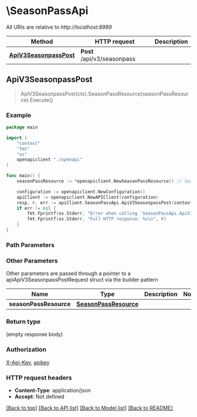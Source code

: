 # \SeasonPassApi

All URIs are relative to *http://localhost:8989*

Method | HTTP request | Description
------------- | ------------- | -------------
[**ApiV3SeasonpassPost**](SeasonPassApi.md#ApiV3SeasonpassPost) | **Post** /api/v3/seasonpass | 



## ApiV3SeasonpassPost

> ApiV3SeasonpassPost(ctx).SeasonPassResource(seasonPassResource).Execute()



### Example

```go
package main

import (
    "context"
    "fmt"
    "os"
    openapiclient "./openapi"
)

func main() {
    seasonPassResource := *openapiclient.NewSeasonPassResource() // SeasonPassResource |  (optional)

    configuration := openapiclient.NewConfiguration()
    apiClient := openapiclient.NewAPIClient(configuration)
    resp, r, err := apiClient.SeasonPassApi.ApiV3SeasonpassPost(context.Background()).SeasonPassResource(seasonPassResource).Execute()
    if err != nil {
        fmt.Fprintf(os.Stderr, "Error when calling `SeasonPassApi.ApiV3SeasonpassPost``: %v\n", err)
        fmt.Fprintf(os.Stderr, "Full HTTP response: %v\n", r)
    }
}
```

### Path Parameters



### Other Parameters

Other parameters are passed through a pointer to a apiApiV3SeasonpassPostRequest struct via the builder pattern


Name | Type | Description  | Notes
------------- | ------------- | ------------- | -------------
 **seasonPassResource** | [**SeasonPassResource**](SeasonPassResource.md) |  | 

### Return type

 (empty response body)

### Authorization

[X-Api-Key](../README.md#X-Api-Key), [apikey](../README.md#apikey)

### HTTP request headers

- **Content-Type**: application/json
- **Accept**: Not defined

[[Back to top]](#) [[Back to API list]](../README.md#documentation-for-api-endpoints)
[[Back to Model list]](../README.md#documentation-for-models)
[[Back to README]](../README.md)

